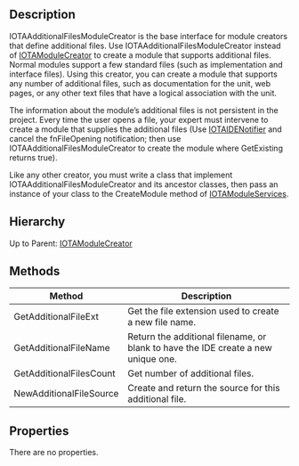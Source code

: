 ## Description
IOTAAdditionalFilesModuleCreator is the base interface for module creators that define additional files.
Use IOTAAdditionalFilesModuleCreator instead of [IOTAModuleCreator](IOTAModuleCreator) to create a module that supports additional files. Normal modules support a few standard files (such as implementation and interface files). Using this creator, you can create a module that supports any number of additional files, such as documentation for the unit, web pages, or any other text files that have a logical association with the unit.

The information about the module’s additional files is not persistent in the project. Every time the user opens a file, your expert must intervene to create a module that supplies the additional files (Use [IOTAIDENotifier](IOTAIDENotifier) and cancel the fnFileOpening notification; then use IOTAAdditionalFilesModuleCreator to create the module where GetExisting returns true).

Like any other creator, you must write a class that implement IOTAAdditionalFilesModuleCreator and its ancestor classes, then pass an instance of your class to the CreateModule method of [IOTAModuleServices](IOTAModuleServices).

## Hierarchy
Up to Parent: [IOTAModuleCreator](IOTAModuleCreator)

## Methods
| Method | Description |
| ------------- | ------------- |
| GetAdditionalFileExt |  Get the file extension used to create a new file name.  | 
| GetAdditionalFileName |  Return the additional filename, or blank to have the IDE create a new unique one.  | 
| GetAdditionalFilesCount |  Get number of additional files.  | 
| NewAdditionalFileSource |  Create and return the source for this additional file.  | 

## Properties
There are no properties.
